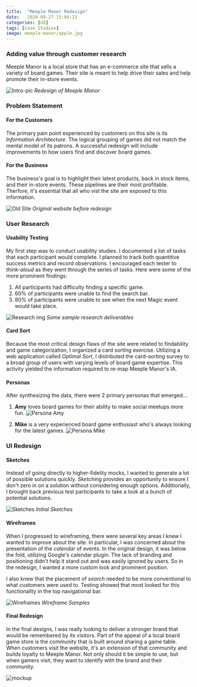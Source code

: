 ```yaml
---
title:  "Meeple Manor Redesign"
date:   2020-09-27 15:04:23
categories: [UX]
tags: [Case Studies]
image: meeple-manor/apple.jpg
---
```

### Adding value through customer research

Meeple Manor is a local store that has an e-commerce site that sells a variety of board games. Their site is meant to help drive their sales and help promote their in-store events.

![Intro-pic](/images/meeple-manor/apple.jpg)
*Redesign of Meeple Manor*


### Problem Statement
<p></p>

#### For the Customers
The primary pain point experienced by customers on this site is its *Information Architecture*. The logical grouping of games did not match the mental model of its patrons. A successful redesign will include improvements to how users find and discover board games.

#### For the Business
The business's goal is to highlight their latest products, back in stock items, and their in-store events. These pipelines are their most profitable. Therfore, it's essential that all who vist the site are exposed to this information.

![Old Site](/images/meeple-manor/oldsite.png)
*Original website before redesign*


### User Research
<p></p>

#### Usability Testing
My first step was to conduct usability studies. I documented a list of tasks that each participant would complete. I planned to track both quantitive success metrics and record observations. I encouraged each tester to *think-aloud* as they went through the series of tasks. Here were some of the more prominent findings:

1. All participants had difficulty finding a specific game.
2. 60% of participants were unable to find the search bar.
3. 80% of participants were unable to see when the next Magic event would take place.

![Research img](/images/meeple-manor/Research.png)
*Some sample research deliverables*

#### Card Sort
Because the most critical design flaws of the site were related to findability and game categorization, I organized a card sorting exercise. Utilizing a web application called *Optimal Sort*, I distributed the card-sorting survey to a broad group of users with varying levels of board game expertise. This activity yielded the information required to re-map Meeple Manor's IA.

#### Personas
After synthesizing the data, there were 2 primary personas that emerged...

1. **Amy** loves board games for their ability to make social meetups more fun.
![Persona Amy](/images/meeple-manor/amy.png)

2. **Mike** is a very experienced board game enthusiast who's always looking for the latest games.
![Persona Mike](/images/meeple-manor/mike.png)

### UI Redesign

#### Sketches
Instead of going directly to higher-fidelity mocks, I wanted to generate a lot of possible solutions quickly. *Sketching* provides an opportunity to ensure I don't zero in on a solution without considering enough options. Additionally, I brought back previous test participants to take a look at a bunch of potential solutions.

![Sketches](/images/meeple-manor/sketches.png)
*Initial Sketches*

#### Wireframes
When I progressed to wireframing, there were several key areas I knew I wanted to improve about the site. In particular, I was concerned about the presentation of the *calendar* of events. In the original design, it was below the fold, utilizing Google's calendar plugin. The lack of branding and positioning didn't help it stand out and was easily ignored by users. So in the redesign, I wanted a more custom look and prominent position.
 
I also knew that the placement of *search* needed to be more conventional to what customers were used to. Testing showed that most looked for this functionality in the top navigational bar.

![Wireframes](/images/meeple-manor/mocks.png)
*Wireframe Samples*

#### Final Redesign
In the final designs, I was really looking to deliver a stronger brand that would be remembered by its visitors. Part of the appeal of a local board game store is the community that is built around sharing a game table. When customers visit the website, it's an extension of that community and builds loyalty to Meeple Manor. Not only should it be simple to use, but when gamers visit, they want to identify with the brand and their community.

![mockup](/images/meeple-manor/homefinal.png)

